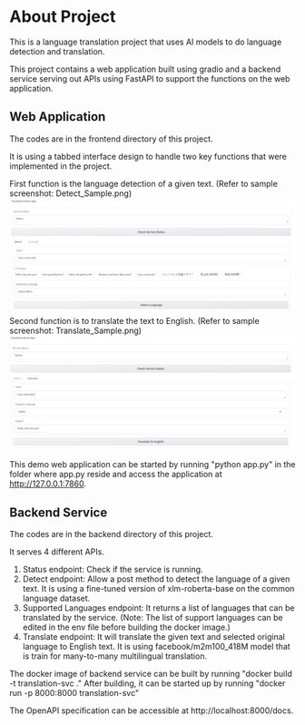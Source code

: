 # About Project #

This is a language translation project that uses AI models to do language detection and translation.

This project contains a web application built using gradio and a backend service serving out APIs using FastAPI to support the functions on the web application.

## Web Application ##

The codes are in the frontend directory of this project.

It is using a tabbed interface design to handle two key functions that were implemented in the project.

First function is the language detection of a given text. (Refer to sample screenshot: Detect_Sample.png)
![Detect_Sample.png](https://github.com/teohuei/RDAI_Assignment/blob/main/Detect_Sample.png?raw=true)
Second function is to translate the text to English. (Refer to sample screenshot: Translate_Sample.png)
![Translate_Sample.png](https://github.com/teohuei/RDAI_Assignment/blob/main/Translate_Sample.png?raw=true)

This demo web application can be started by running "python app.py" in the folder where app.py reside and access the application at http://127.0.0.1:7860.

## Backend Service ##

The codes are in the backend directory of this project.

It serves 4 different APIs.

1) Status endpoint: Check if the service is running.
2) Detect endpoint: Allow a post method to detect the language of a given text. It is using a fine-tuned version of xlm-roberta-base on the common language dataset.
3) Supported Languages endpoint: It returns a list of languages that can be translated by the service. (Note: The list of support languages can be edited in the env file before building the docker image.)
4) Translate endpoint: It will translate the given text and selected original language to English text. It is using facebook/m2m100_418M model that is train for many-to-many multilingual translation.

The docker image of backend service can be built by running "docker build -t translation-svc ."
After building, it can be started up by running "docker run -p 8000:8000 translation-svc"

The OpenAPI specification can be accessible at http://localhost:8000/docs.